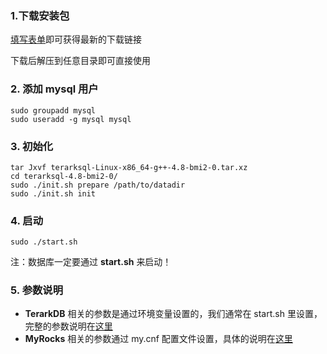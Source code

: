 ### 1.下载安装包
[填写表单](http://terark.com/zh/download/mysql_rocksdb/latest)即可获得最新的下载链接

下载后解压到任意目录即可直接使用

### 2. 添加 mysql 用户

```
sudo groupadd mysql
sudo useradd -g mysql mysql
```

### 3. 初始化

```
tar Jxvf terarksql-Linux-x86_64-g++-4.8-bmi2-0.tar.xz
cd terarksql-4.8-bmi2-0/
sudo ./init.sh prepare /path/to/datadir
sudo ./init.sh init
```

### 4. 启动

```
sudo ./start.sh
```
注：数据库一定要通过 **start.sh** 来启动！


### 5. 参数说明

- **TerarkDB** 相关的参数是通过环境变量设置的，我们通常在 start.sh 里设置，完整的参数说明在[这里](http://terark.com/docs/terarksql-manual/zh-hans/full_config_options.html)
- **MyRocks** 相关的参数通过 my.cnf 配置文件设置，具体的说明在[这里](https://github.com/facebook/mysql-5.6/wiki/New-MySQL-RocksDB-Server-Variables)
